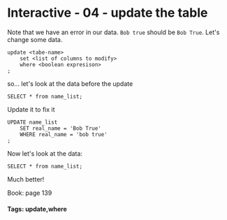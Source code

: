 


<style>
.pagebreak { page-break-before: always; }
.half { height: 200px; }
</style>





# Interactive - 04 - update the table

Note that we have an error in our data.  `Bob true` should
be `Bob True`.   Let's change some data.

```
update <tabe-name>
	set <list of columns to modify>
	where <boolean expresison>
;
```

so... let's look at the data before the update

```
SELECT * from name_list;

```

Update it to fix it

```
UPDATE name_list
	SET real_name = 'Bob True'
	WHERE real_name = 'bob true'
;

```

Now let's look at the data:

```
SELECT * from name_list;

```

Much better!


Book: page 139

#### Tags: update,where
